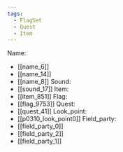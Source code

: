 ```yaml
---
tags:
  - FlagSet
  - Quest
  - Item
---
```

Name:
- [[name_6]]
- [[name_14]]
- [[name_8]]
Sound:
- [[sound_17]]
Item:
- [[item_851]]
Flag:
- [[flag_9753]]
Quest:
- [[quest_41]]
Look_point:
- [[p0310_look_point0]]
Field_party:
- [[field_party_0]]
- [[field_party_2]]
- [[field_party_1]]
